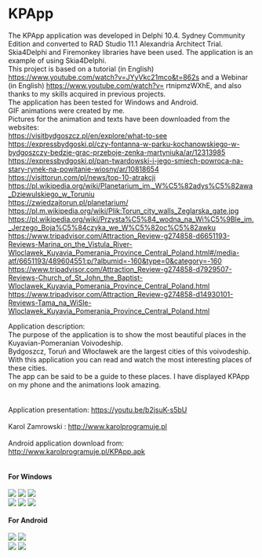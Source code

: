 # KPApp
The KPApp application was developed in Delphi 10.4. Sydney Community Edition and converted to RAD Studio 11.1 Alexandria Architect Trial. <BR>
Skia4Delphi and Firemonkey libraries have been used. The application is an example of using Skia4Delphi. <BR>
This project is based on a tutorial (in English) https://www.youtube.com/watch?v=JYyVkc21mco&t=862s and a Webinar (in English) https://www.youtube.com/watch?v= rtnipmzWXhE, and also thanks to my skills acquired in previous projects. <BR>
The application has been tested for Windows and Android. <BR>
GIF animations were created by me. <BR>
Pictures for the animation and texts have been downloaded from the websites: <BR>
https://visitbydgoszcz.pl/en/explore/what-to-see <BR>
https://expressbydgoski.pl/czy-fontanna-w-parku-kochanowskiego-w-bydgoszczy-bedzie-grac-przeboje-zenka-martyniuka/ar/12313985 <BR>
https://expressbydgoski.pl/pan-twardowski-i-jego-smiech-powroca-na-stary-rynek-na-powitanie-wiosny/ar/10818654 <BR>
https://visittorun.com/pl/news/top-10-atrakcji <BR>
https://pl.wikipedia.org/wiki/Planetarium_im._W%C5%82adys%C5%82awa_Dziewulskiego_w_Toruniu <BR>
https://zwiedzajtorun.pl/planetarium/ <BR>
https://pl.m.wikipedia.org/wiki/Plik:Torun_city_walls_Zeglarska_gate.jpg <BR>
https://pl.wikipedia.org/wiki/Przysta%C5%84_wodna_na_Wi%C5%9Ble_im._Jerzego_Boja%C5%84czyka_we_W%C5%82oc%C5%82awku <BR>
https://www.tripadvisor.com/Attraction_Review-g274858-d6651193-Reviews-Marina_on_the_Vistula_River-Wloclawek_Kuyavia_Pomerania_Province_Central_Poland.html#/media-atf/6651193/489604551:p/?albumid=-160&type=0&category=-160 <BR>
https://www.tripadvisor.com/Attraction_Review-g274858-d7929507-Reviews-Church_of_St_John_the_Baptist-Wloclawek_Kuyavia_Pomerania_Province_Central_Poland.html <BR>
https://www.tripadvisor.com/Attraction_Review-g274858-d14930101-Reviews-Tama_na_WiSle-Wloclawek_Kuyavia_Pomerania_Province_Central_Poland.html <BR>


Application description: <BR>
The purpose of the application is to show the most beautiful places in the Kuyavian-Pomeranian Voivodeship. <BR>
Bydgoszcz, Toruń and Włocławek are the largest cities of this voivodeship. <BR>
With this application you can read and watch the most interesting places of these cities. <BR>
The app can be said to be a guide to these places. I have displayed KPApp on my phone and the animations look amazing. <BR>
<BR>
<BR>
Application presentation: https://youtu.be/b2jsuK-s5bU<BR>
<BR>
Karol Zamrowski : http://www.karolprogramuje.pl<BR>
<BR>
Android application download from: http://www.karolprogramuje.pl/KPApp.apk<BR>
<BR><BR>
<B>For Windows</B>
<BR><BR>
![](/Screen/Windows/KP1.png)
![](/Screen/Windows/KP2.png)
![](/Screen/Windows/KP3.png)
<BR>
![](/Screen/Windows/KP4.png)
![](/Screen/Windows/KP5.png)
![](/Screen/Windows/KP6.png)
<BR><BR>
<B>For Android</B>
<BR><BR>
![](/Screen/Android/KPM1.png)
![](/Screen/Android/KPM2.png)
<BR>
![](/Screen/Android/KPM3.png)
![](/Screen/Android/KPM4.png)

